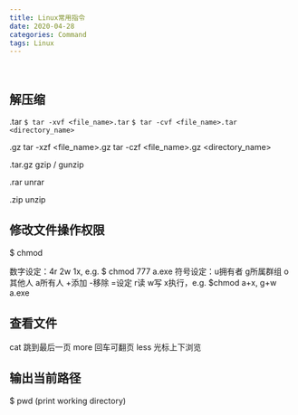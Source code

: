 ```yaml
---
title: Linux常用指令
date: 2020-04-28
categories: Command
tags: Linux
---
```


&nbsp;

<!--more-->

## 解压缩
.tar
```$ tar -xvf <file_name>.tar```
```$ tar -cvf <file_name>.tar <directory_name>```

.gz
tar -xzf <file_name>.gz
tar -czf <file_name>.gz <directory_name>

.tar.gz
gzip / gunzip

.rar
unrar

.zip
unzip

## 修改文件操作权限
$ chmod

数字设定：4r 2w 1x, e.g. $ chmod 777 a.exe
符号设定：u拥有者 g所属群组 o其他人 a所有人 +添加 -移除 =设定 r读 w写 x执行，e.g. $chmod a+x, g+w a.exe

## 查看文件
cat 跳到最后一页
more 回车可翻页
less 光标上下浏览

## 输出当前路径
$ pwd (print working directory)